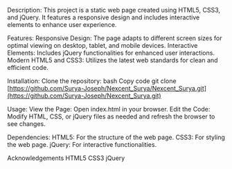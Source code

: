 Description:
This project is a static web page created using HTML5, CSS3, and jQuery. It features a responsive design and includes interactive elements to enhance user experience.

Features:
Responsive Design: The page adapts to different screen sizes for optimal viewing on desktop, tablet, and mobile devices.
Interactive Elements: Includes jQuery functionalities for enhanced user interactions.
Modern HTML5 and CSS3: Utilizes the latest web standards for clean and efficient code.

Installation:
Clone the repository:
bash
Copy code
git clone [https://github.com/Surya-Joseph/Nexcent_Surya/Nexcent_Surya.git](https://github.com/Surya-Joseph/Nexcent_Surya.git)

Usage:
View the Page: Open index.html in your browser.
Edit the Code: Modify HTML, CSS, or jQuery files as needed and refresh the browser to see changes.

Dependencies:
HTML5: For the structure of the web page.
CSS3: For styling the web page.
jQuery: For interactive functionalities.

Acknowledgements
HTML5
CSS3
jQuery
